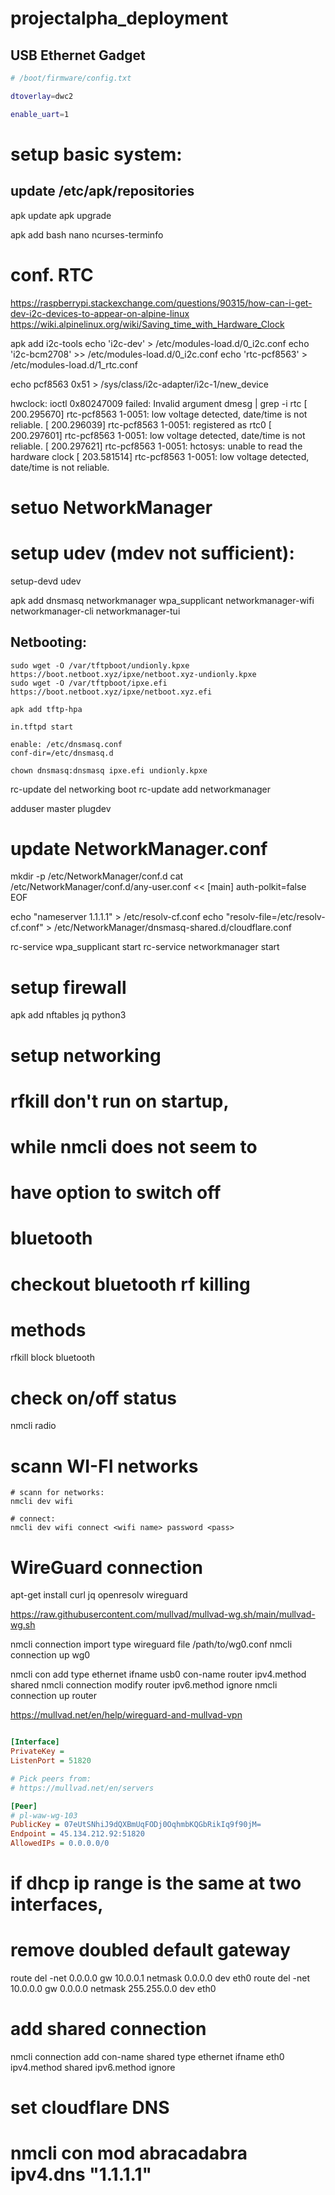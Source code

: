 # projectalpha_deployment

## USB Ethernet Gadget

```bash
# /boot/firmware/config.txt

dtoverlay=dwc2

enable_uart=1
```

# setup basic system: 
## update /etc/apk/repositories
apk update
apk upgrade

apk add bash nano ncurses-terminfo

# conf. RTC
https://raspberrypi.stackexchange.com/questions/90315/how-can-i-get-dev-i2c-devices-to-appear-on-alpine-linux
https://wiki.alpinelinux.org/wiki/Saving_time_with_Hardware_Clock

apk add i2c-tools
echo 'i2c-dev' > /etc/modules-load.d/0_i2c.conf
echo 'i2c-bcm2708' >> /etc/modules-load.d/0_i2c.conf
echo 'rtc-pcf8563' > /etc/modules-load.d/1_rtc.conf

echo pcf8563 0x51 > /sys/class/i2c-adapter/i2c-1/new_device

hwclock: ioctl 0x80247009 failed: Invalid argument
dmesg | grep -i rtc
[  200.295670] rtc-pcf8563 1-0051: low voltage detected, date/time is not reliable.
[  200.296039] rtc-pcf8563 1-0051: registered as rtc0
[  200.297601] rtc-pcf8563 1-0051: low voltage detected, date/time is not reliable.
[  200.297621] rtc-pcf8563 1-0051: hctosys: unable to read the hardware clock
[  203.581514] rtc-pcf8563 1-0051: low voltage detected, date/time is not reliable.

# setuo NetworkManager

# setup udev (mdev not sufficient): 
setup-devd udev

apk add dnsmasq networkmanager wpa_supplicant networkmanager-wifi networkmanager-cli networkmanager-tui

## Netbooting: 
```
sudo wget -O /var/tftpboot/undionly.kpxe https://boot.netboot.xyz/ipxe/netboot.xyz-undionly.kpxe
sudo wget -O /var/tftpboot/ipxe.efi https://boot.netboot.xyz/ipxe/netboot.xyz.efi

apk add tftp-hpa

in.tftpd start

enable: /etc/dnsmasq.conf
conf-dir=/etc/dnsmasq.d

chown dnsmasq:dnsmasq ipxe.efi undionly.kpxe

```


rc-update del networking boot
rc-update add networkmanager

adduser master plugdev

# update NetworkManager.conf

mkdir -p /etc/NetworkManager/conf.d
cat /etc/NetworkManager/conf.d/any-user.conf <<
[main]
auth-polkit=false
EOF


echo "nameserver 1.1.1.1" > /etc/resolv-cf.conf
echo "resolv-file=/etc/resolv-cf.conf" > /etc/NetworkManager/dnsmasq-shared.d/cloudflare.conf


rc-service wpa_supplicant start
rc-service networkmanager start


# setup firewall
apk add nftables jq python3


# setup networking

# rfkill don't run on startup,
# while nmcli does not seem to
# have option to switch off
# bluetooth
# checkout bluetooth rf killing
# methods
rfkill block bluetooth


# check on/off status
nmcli radio

# scann WI-FI networks
```
# scann for networks:
nmcli dev wifi

# connect: 
nmcli dev wifi connect <wifi name> password <pass>
```

# WireGuard connection

apt-get install curl jq openresolv wireguard

https://raw.githubusercontent.com/mullvad/mullvad-wg.sh/main/mullvad-wg.sh


nmcli connection import type wireguard file /path/to/wg0.conf
nmcli connection up wg0

nmcli con add type ethernet ifname usb0 con-name router ipv4.method shared
nmcli connection modify router ipv6.method ignore
nmcli connection up router

https://mullvad.net/en/help/wireguard-and-mullvad-vpn

```ini

[Interface]
PrivateKey = 
ListenPort = 51820

# Pick peers from: 
# https://mullvad.net/en/servers

[Peer]
# pl-waw-wg-103 
PublicKey = 07eUtSNhiJ9dQXBmUqFODj0OqhmbKQGbRikIq9f90jM=
Endpoint = 45.134.212.92:51820
AllowedIPs = 0.0.0.0/0


```

# if dhcp ip range is the same at two interfaces,
# remove doubled default gateway
route del -net 0.0.0.0 gw 10.0.0.1 netmask 0.0.0.0 dev eth0
route del -net 10.0.0.0 gw 0.0.0.0 netmask 255.255.0.0 dev eth0

# add shared connection
nmcli connection add con-name shared type ethernet ifname eth0 ipv4.method shared ipv6.method ignore
# set cloudflare DNS
# nmcli con mod abracadabra ipv4.dns "1.1.1.1"


